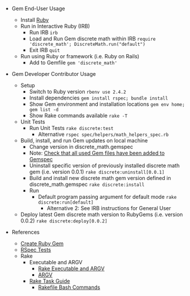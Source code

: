 * Gem End-User Usage
  * Install [Ruby](https://www.ruby-lang.org/en/documentation/installation/)
  * Run in Interactive Ruby (IRB)
    * Run IRB `irb`
    * Load and Run Gem discrete math within IRB `require 'discrete_math'; DiscreteMath.run("default")`
    * Exit IRB `quit`
  * Run using Ruby or framework (i.e. Ruby on Rails)
    * Add to Gemfile `gem 'discrete_math'`

* Gem Developer Contributor Usage
  * Setup
    * Switch to Ruby version `rbenv use 2.4.2`
    * Install dependencies `gem install rspec; bundle install`
    * Show Gem environment and installation locations `gem env home; gem list -d`
    * Show Rake commands available `rake -T`
  * Unit Tests
    * Run Unit Tests `rake discrete:test`
      * Alternative `rspec spec/helpers/math_helpers_spec.rb`
  * Build, install, and run Gem updates on local machine
    * Change version in discrete_math.gemspec
    * Note: [Check that all used Gem files have been added to Gemspec](http://guides.rubygems.org/specification-reference/#files)
    * Uninstall specific version of previously installed discrete math gem (i.e. version 0.0.1) `rake discrete:uninstall[0.0.1]`
    * Build and install new discrete math gem version defined in discrete_math.gemspec `rake discrete:install`
    * Run
      * Default program passing argument for default mode `rake discrete:run[default]`
        * Alternative 2: See IRB instructions for General User
  * Deploy latest Gem discrete math version to RubyGems (i.e. version 0.0.2) `rake discrete:deploy[0.0.2]`

* References
  * [Create Ruby Gem](http://guides.rubygems.org/make-your-own-gem/)
  * [RSpec Tests](http://rspec.info/)
  * Rake
    * Executable and ARGV
      * [Rake Executable and ARGV](http://www.thegreatcodeadventure.com/argv-and-command-line-gems/)
      * [ARGV](https://github.com/rails/rails/blob/master/railties/lib/rails/commands.rb)
    * [Rake Task Guide](http://www.stuartellis.name/articles/rake/)
      * [Rakefile Bash Commands](https://stackoverflow.com/questions/9796028/execute-bash-commands-from-a-rakefile)
